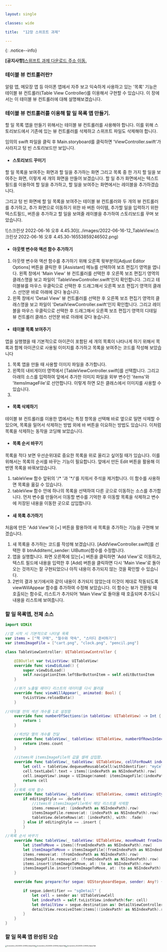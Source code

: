 ```yaml
---

layout: single

classes: wide 

title:  "12장 스위프트 과제"

---
```


{: .notice--info}



 **[공지사항]**[스위프트 과제 다운로드 주소 이동.](https://github.com/mingyu16001/MobileSwift)

### 테이블 뷰 컨트롤러란?

알람 앱, 메모장 앱 등 아이폰 앱에서 자주 보고 익숙하게 사용하고 있는 '목록' 기능은 테이블 뷰 컨트롤러(Table View Controller)를 이용해서 구현할 수 있습니다. 이 장에서는 이 테이블 뷰 컨트롤러에 대해 설명해보겠습니다.



### 테이블 뷰 컨트롤러를 이용해 할 일 목록 앱 만들기.

할 일 목록 앱을 만들기 위해서는 테이블 뷰 컨트롤러를 사용해야 합니다. 이를 위해 스토리보드에서 기존에 있는 뷰 컨트롤러를 삭제하고 스위프트 파일도 삭제해야 합니다.

임의의 swift 파일을 클릭 후 Main.storyboard를 클릭하면 'ViewController.swift'가 사라지고 텅 빈 스토리보드만 보입니다.



- #### 스토리보드 꾸미기

할 일 목록을 보여주는 화면과 할 일을 추가하는 화면 그리고 목록 중 한 가지 할 일을 보여주는 화면, 이렇게 세 개의 화면을 만들어 보겠습니다. 할 일 추가 화면에서는 텍스트 필드를 이용하여 할 일을 추가하고, 할 일을 보여주는 화면에서는 레이블을 추가하겠습니다.

그리고 텅 빈 화면에 할 일 목록을 보여주는 테이블 뷰 컨트롤러와 두 개의 뷰 컨트롤러를 추가하고, 추가 화면으로 이동하기 위한 바 버튼 아이템, 추가할 일을 입력하기 위한 텍스트필드, 버튼을 추가하고 할 일을 보여줄 레이블을 추가하여 스토리보드를 꾸며 보았습니다.

![스크린샷 2022-06-16 오후 4.45.30](../images/2022-06-16-12_TableView/스크린샷 2022-06-16 오후 4.45.30-16553859246502.png)



- #### 아웃렛 변수와 액션 함수 추가하기

1. 아웃렛 변수와 액션 함수를 추가하기 위해 오른쪽 윗부분의[Adjust Editor Options] 버튼을 클릭한 후 [Assistant] 메뉴를 선택하여 보조 편집기 영역을 엽니다. 왼쪽 창에서 'Main View' 뷰 컨트롤러를 선택한 후 오른쪽 보조 편집기 영역의 클래스명을 보고 파일이 'TableViewController.swift'인지 확인합니다. 그리고 테이블뷰를 마우스 우클릭으로 선택한 후 드래그해서 오른쪽 보조 편집기 영역의 클래스 선언문 바로 아래에 갖다 놓습니다.
2. 왼쪽 창에서 'Detail View' 뷰 컨트롤러를 선택한 후 오른쪽 보조 편집기 영역의 클래스명을 보고 파일이 'DetailViewController.swift'인지 확인합니다. 그리고 레이블을 마우스 우클릭으로 선택한 후 드래그해서 오른쪽 보조 편집기 영역의 디테일 뷰 컨트롤러 클래스 선언문 바로 아래에 갖다 놓습니다.



- #### 테이블 목록 보여주기

앱을 실행했을 때 기본적으로 아이콘이 포함된 세 개의 목록이 나타나게 하기 위해서 목록과 함께 아이콘으로 사용될 이미지를 추가하고 목록을 보여주는 코드를 작성해 보았습니다

1. 목록 앱을 만들 때 사용할 이미지 파일을 추가합니다.
2. 왼쪽의 내비게이터 영역에서 [TableViewController.swift]를 선택합니다. 그리고 아래의 소스를 입력하여 앞에서 추가한 이미지 파일을 외부 변수인 'items'와 'ItemsImageFile'로 선언합니다. 이렇게 하면 모든 클래스에서 이미지를  사용할 수 있습니다.
3. 



- #### 목록 삭제하기

테이블 뷰 컨트롤러를 이용한 앱에서는 특정 항목을 선택해 바로 옆으로 밀면 삭제할 수 있으며, 목록을 밀어서 삭제하는 방법 외에 바 버튼을 이요하는 방법도 있습니다. 이처럼 목록을 삭제하는 동작을 코딩해 보았습니다.



- #### 목록 순서 바꾸기

목록을 적다 보면 우선순위대로 중요한 목록을 위로 올리고 싶어질 때가 있습니다. 이를 위해서는 목록의 순서를 바꾸는 기능이 필요합니다. 앞에서 만든 Edit 버튼을 활용해 이번엔 목록을 바꿔보았습니다.

1. tableView 함수 앞뒤의 '/* '과 '*/'를 지워서 주석을 제거합니다. 이 함수를 사용하면 목록을 옮길 수 있습니다.
2. tableView 함수 안에 하나의 목록을 선택하여 다른 곳으로 이동하는 소스를 추가합니다. 먼저 변수를 만들어서 이동할 변수를 기억한 후 이동할 목록을 삭제하고 변수에 저장된 내용을 이동한 곳으로 삽입합니다.



- #### 새 목록 추가하기

처음에 만든 'Add View'와 [+] 버튼을 활용하여 새 목록을 추가하는 기능을 구현해 보겠습니다.

1. 새 목록을 추가하는 코드를 작성해 보겠습니다. [AddViewController.swift]를 선택한 후 btnAdditem(_sender: UIButton)함수를 수정합니다.
2. 앱을 실행합니다. 화면 오른쪽에 있는[+] 버튼을 클릭하면 'Add View'로 이동하고, 텍스트 필드에 내용을 입력한 후 [Add] 버튼을 클릭하면 다시 'Main View'로 돌아오는 것까지는 잘 구현되었으나 아직 내용이 추가되지 않는 것을 확인할 수 있습니다.
3. 2번의 결과 보기에서와 같이 내용이 추가되지 않았는데 이것이 제대로 작동되도록 viewWillAppear 함수를 추가하여 수정해 보았습니다. 이 함수는 뷰가 전환될 때 호출되는 함수로, 리스트가 추가되어 'Main View'로 돌아올 때 호출되며 추가도니 내용을 리스트에 보여줍니다.





### 할 일 목록앱, 전체 소스

```swift
import UIKit

//앱 시작 시 기본적으로 나타낼 목록
var items = ["책 구매", "철수와 약속", "스터디 준비하기"]
var itemsImageFile = ["cart.png", "clock.png", "pencil.png"]

class TableViewController: UITableViewController {

    @IBOutlet var tvListView: UITableView!
    override func viewDidLoad() {
        super.viewDidLoad()
        self.navigationItem.leftBarButtonItem = self.editButtonItem
    }

    //뷰가 노출될 때마다 리스트의 데이터를 다시 불러옴
    override func viewWillAppear(_ animated: Bool) {
        tvListView.reloadData()
    }
    
//테이블 안의 섹션 개수를 1로 설정함
    override func numberOfSections(in tableView: UITableView) -> Int {
        return 1
    }

    //섹션당 열의 개수를 전달
    override func tableView(_ tableView: UITableView, numberOfRowsInSection section: Int) -> Int {
        return items.count
    }
    
    //items와 itemsImageFile의 값을 셀에 삽입함.
    override func tableView(_ tableView: UITableView, cellForRowAt indexPath: IndexPath) -> UITableViewCell {
        let cell = tableView.dequeueReusableCell(withIdentifier: "myCell", for: indexPath)
        cell.textLabel?.text = items[(indexPath as NSIndexPath).row]
        cell.imageView?.image = UIImage(named: itemsImageFile[(indexPath as NSIndexPath).row])
        return cell
    }
	//목록 삭제 함수
    override func tableView(_ tableView: UITableView, commit editingStyle: UITableViewCell.EditingStyle, forRowAt indexPath: IndexPath) {
        if editingStyle == .delete {
            //items와 itemsImageFile에서 해당 리스트를 삭제함
            items.remove(at: (indexPath as NSIndexPath).row)
            itemsImageFile.remove(at: (indexPath as NSIndexPath).row)
            tableView.deleteRows(at: [indexPath], with: .fade)
        } else if editingStyle == .insert {
        }    
    }
//목록 순서 바꾸기
    override func tableView(_ tableView: UITableView, moveRowAt fromIndexPath: IndexPath, to: IndexPath) {
        let itemToMove = items[(fromIndexPath as NSIndexPath).row]
        let itemImageToMove = itemsImageFile[(fromIndexPath as NSIndexPath).row]
        items.remove(at: (fromIndexPath as NSIndexPath).row)
        itemsImageFile.remove(at: (fromIndexPath as NSIndexPath).row)
        items.insert(itemImageToMove, at: (to as NSIndexPath).row)
        itemsImageFile.insert(itemImageToMove, at: (to as NSIndexPath).row)
    }

    override func prepare(for segue: UIStoryboardSegue, sender: Any?) {

        if segue.identifier == "sgDetail" {
            let cell = sender as! UITableViewCell
            let indexPath = self.tvListView.indexPath(for: cell)
            let detailView = segue.destination as! DetailViewController
            detailView.receiveItem(items[((indexPath! as NSIndexPath).row)])
        }
    }
}
```



### 할 일 목록 앱 완성된 모습

<img src="../images/2022-06-16-12_TableView/Screenshot_20220616-224956_KakaoTalk.jpg" alt="Screenshot_20220616-224956_KakaoTalk" style="zoom: 33%;" /><img src="../images/2022-06-16-12_TableView/Screenshot_20220616-224946_KakaoTalk.jpg" alt="Screenshot_20220616-224946_KakaoTalk" style="zoom: 33%;" /><img src="../images/2022-06-16-12_TableView/Screenshot_20220616-224949_KakaoTalk.jpg" alt="Screenshot_20220616-224949_KakaoTalk" style="zoom: 33%;" />
